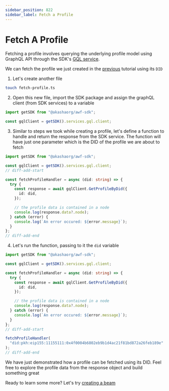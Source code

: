 ```yaml
---
sidebar_position: 822
sidebar_label: Fetch a Profile
---
```


# Fetch A Profile

Fetching a profile involves querying the underlying <span className='highlight-1'>profile model</span> using GraphQL API through the SDK's [GQL service](../../data-fetching-and-mutations/sdk/services/Services.md#graphql).

We can fetch the profile we just created in the [previous](./create-a-profile.md) tutorial using its `DID`

1. Let's create another file

```bash
touch fetch-profile.ts
```

2. Open this new file, import the SDK package and assign the graphQL client (from SDK services) to a variable

```ts title="fetch-profile.ts"
import getSDK from "@akashaorg/awf-sdk";

const gqlClient = getSDK().services.gql.client;
```

3. Similar to steps we took while creating a profile, let's define a function to handle and return the response from the SDK service. The function will have just one parameter which is the DID of the profile we are about to fetch

```ts title="fetch-profile.ts"
import getSDK from "@akashaorg/awf-sdk";

const gqlClient = getSDK().services.gql.client;
// diff-add-start

const fetchProfileHandler = async (did: string) => {
  try {
    const response = await gqlClient.GetProfileByDid({
      id: did,
    });

    // the profile data is contained in a node
    console.log(response.data?.node);
  } catch (error) {
    console.log(`An error occured: ${error.message}`);
  }
};
// diff-add-end
```

4. Let's run the function, passing to it the `did` variable

```ts title="fetch-profile.ts"
import getSDK from "@akashaorg/awf-sdk";

const gqlClient = getSDK().services.gql.client;

const fetchProfileHandler = async (did: string) => {
  try {
    const response = await gqlClient.GetProfileByDid({
      id: did,
    });

    // the profile data is contained in a node
    console.log(response.data?.node);
  } catch (error) {
    console.log(`An error occured: ${error.message}`);
  }
};
// diff-add-start

fetchProfileHandler(
  "did:pkh:eip155:11155111:0x4f0004b6802eb9b1d4ac21f81bd872a26feb189e"
);
// diff-add-end
```

We have just demonstrated how a profile can be fetched using its DID. Feel free to explore the profile data from the response object and build something great

Ready to learn some more? Let's try [creating a beam](./create-a-beam.md)
